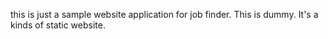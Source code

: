 this is just a sample website application for job finder. This is dummy. It's a kinds of static website.
